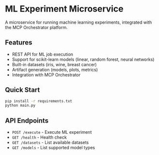 # ML Experiment Microservice

A microservice for running machine learning experiments, integrated with the MCP Orchestrator platform.

## Features

- REST API for ML job execution
- Support for scikit-learn models (linear, random forest, neural networks)
- Built-in datasets (iris, wine, breast cancer)
- Artifact generation (models, plots, metrics)
- Integration with MCP Orchestrator

## Quick Start

```bash
pip install -r requirements.txt
python main.py
```

## API Endpoints

- `POST /execute` - Execute ML experiment
- `GET /health` - Health check
- `GET /datasets` - List available datasets
- `GET /models` - List supported model types